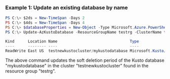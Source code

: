 ### Example 1: Update an existing database by name
```powershell
PS C:\> $2ds = New-TimeSpan -Days 2
PS C:\> $4ds = New-TimeSpan -Days 4
PS C:\> $databaseProperties = New-Object -Type Microsoft.Azure.PowerShell.Cmdlets.Kusto.Models.Api20200215.ReadWriteDatabase -Property @{Location='East US'; SoftDeletePeriod=$4ds; HotCachePeriod=$2ds}
PS C:\> Update-AzKustoDatabase -ResourceGroupName testrg -ClusterName testnewkustocluster -Name mykustodatabase -Parameter $databaseProperties

Kind      Location Name                                Type
----      -------- ----                                ----
ReadWrite East US  testnewkustocluster/mykustodatabase Microsoft.Kusto/Clusters/Databases
```

The above command updates the soft deletion period of the Kusto database "mykustodatabase" in the cluster "testnewkustocluster" found in the resource group "testrg".
